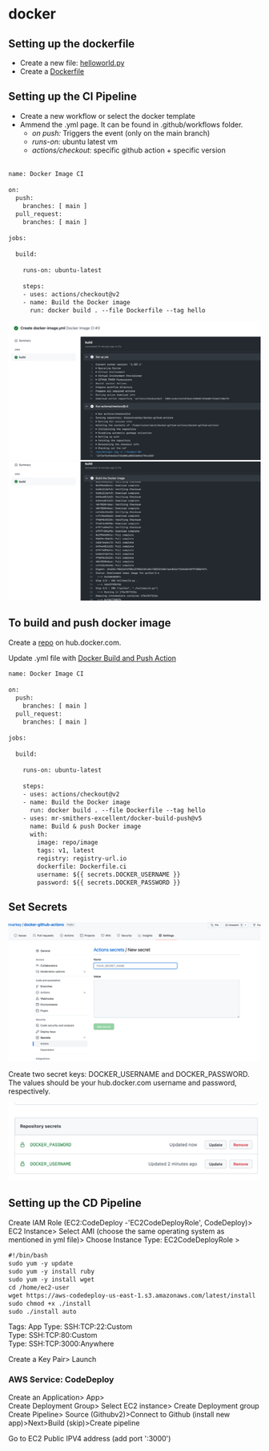 # docker

## Setting up the dockerfile
- Create a new file: [helloworld.py](main/helloworld.py)
- Create a [Dockerfile](main/Dockerfile)

## Setting up the CI Pipeline 

- Create a new workflow or select the docker template
- Ammend the .yml page. It can be found in .github/workflows folder.
    - _on push:_ Triggers the event (only on the main branch)
    - _runs-on:_ ubuntu latest vm 
    - _actions/checkout:_ specific github action + specific version

```

name: Docker Image CI

on:
  push:
    branches: [ main ]
  pull_request:
    branches: [ main ]

jobs:

  build:

    runs-on: ubuntu-latest

    steps:
    - uses: actions/checkout@v2
    - name: Build the Docker image
      run: docker build . --file Dockerfile --tag hello
```


<img src="build1.png" alt="build image" width="700"/>

<img src="build2.png" alt="build image" width="700"/>

## To build and push docker image

Create a [repo](https://hub.docker.com/repository/docker/blessinvarkey/docker-github-actions) on hub.docker.com.

Update .yml file with [Docker Build and Push Action](https://github.com/marketplace/actions/docker-build-push-action)

```
name: Docker Image CI

on:
  push:
    branches: [ main ]
  pull_request:
    branches: [ main ]

jobs:

  build:

    runs-on: ubuntu-latest

    steps:
    - uses: actions/checkout@v2
    - name: Build the Docker image
      run: docker build . --file Dockerfile --tag hello
    - uses: mr-smithers-excellent/docker-build-push@v5
      name: Build & push Docker image
      with:
        image: repo/image
        tags: v1, latest
        registry: registry-url.io
        dockerfile: Dockerfile.ci
        username: ${{ secrets.DOCKER_USERNAME }}
        password: ${{ secrets.DOCKER_PASSWORD }}    
```
## Set Secrets

![](secrets1.png)
 
Create two secret keys: DOCKER_USERNAME and DOCKER_PASSWORD. The values should be your hub.docker.com username and password, respectively. 


![](secrets2.png)


## Setting up the CD Pipeline 
Create IAM Role (EC2:CodeDeploy -'EC2CodeDeployRole', CodeDeploy)> EC2 Instance> Select AMI  (choose the same operating system as mentioned in yml file)> Choose Instance Type: EC2CodeDeployRole > 

```
#!/bin/bash
sudo yum -y update
sudo yum -y install ruby
sudo yum -y install wget
cd /home/ec2-user
wget https://aws-codedeploy-us-east-1.s3.amazonaws.com/latest/install
sudo chmod +x ./install
sudo ./install auto
```

Tags: App
Type: SSH:TCP:22:Custom   
Type: SSH:TCP:80:Custom   
Type: SSH:TCP:3000:Anywhere

Create a Key Pair> Launch 

### AWS Service: CodeDeploy
Create an Application> App>    
Create Deployment Group> Select EC2 instance> Create Deployment group
Create Pipeline> Source (Githubv2)>Connect to Github (install new app)>Next>Build (skip)>Create pipeline

Go to EC2 Public IPV4 address (add port ':3000')